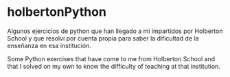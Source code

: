 # holbertonPython

Algunos ejercicios de python  que han llegado a mi impartidos por Holberton School y que resolví por cuenta propia para saber la dificultad de la enseñanza en esa institución.

Some Python exercises that have come to me from Holberton School and that I solved on my own to know the difficulty of teaching at that institution.
